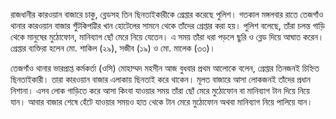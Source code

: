 রাজধানীর কারওয়ান বাজারে চাকু, ব্লেডসহ তিন ছিনতাইকারীকে গ্রেপ্তার করেছে পুলিশ। গতকাল মঙ্গলবার রাতে তেজগাঁও থানার কারওয়ান বাজার শুঁটকিপট্টির খান হোটেলের সামনে থেকে তাঁদের গ্রেপ্তার করা হয়। পুলিশ বলেছে, তাঁরা চলন্ত গাড়ি থেকে মানুষের মুঠোফোন, মানিব্যাগ ছোঁ মেরে নিয়ে যেতেন। এ সময় তাঁরা ধরা পড়লে ছুরি ও ব্লেড দিয়ে আঘাত করেন। গ্রেপ্তার ব্যক্তিরা হলেন মো. শাকিল (২৯), সজীব (১৯) ও মো. মালেক (৩৩)।

তেজগাঁও থানার ভারপ্রাপ্ত কর্মকর্তা (ওসি) মোহাম্মদ মহসীন আজ বুধবার প্রথম আলোকে বলেন, গ্রেপ্তার তিনজনই চিহ্নিত ছিনতাইকারী। তারা কারওয়ান বাজার এলাকায় ছিনতাই করে থাকেন। মূলত বাজারে আসা লোকজনই তাঁদের প্রধান নিশানা। এসব লোক গাড়িতে করে আসা কিংবা যাওয়ার সময় তাঁরা ছোঁ মেরে মুঠোফোন বা মানিব্যাগ টান দিয়ে নিয়ে যান। আবার বাজার শেষে হেঁটে যাওয়ার সময়ও হাত থেকে টান মেরে মুঠোফোন অথবা মানিব্যাগ নিয়ে পালিয়ে যান।
